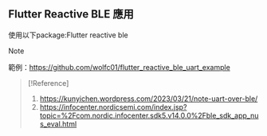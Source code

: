 ## Flutter Reactive BLE 應用
使用以下package:Flutter reactive ble
> [!Note]
> 範例：https://github.com/wolfc01/flutter_reactive_ble_uart_example

> [!Reference]
> 1. https://kunyichen.wordpress.com/2023/03/21/note-uart-over-ble/
> 2. https://infocenter.nordicsemi.com/index.jsp?topic=%2Fcom.nordic.infocenter.sdk5.v14.0.0%2Fble_sdk_app_nus_eval.html
> 

